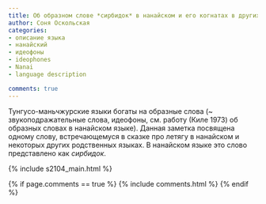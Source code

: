 ```yaml
---
title: Об образном слове *сирбидок* в нанайском и его когнатах в других тунгусо-маньчжурских языках
author: Соня Оскольская
categories:
- описание языка
- нанайский
- идеофоны
- ideophones
- Nanai
- language description

comments: true
---
```


Тунгусо-маньчжурские языки богаты на образные слова (~ звукоподражательные слова, идеофоны, см. работу (Киле 1973) об образных словах в нанайском языке). Данная заметка посвящена одному слову, встречающемуся в сказке про летягу в нанайском и некоторых других родственных языках. В нанайском языке это слово представлено как *сирбидок*.

<!-- more -->


{% include s2104_main.html %}

{% if page.comments == true %}
  {% include comments.html %}
{% endif %}
